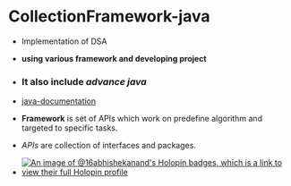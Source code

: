 # CollectionFramework-java
- Implementation of DSA
- **using various framework and developing project**
- ### It also include *advance java* 
- [java-documentation](https://docs.oracle.com/javase/tutorial/collections/index.html)
- **Framework** is set of APIs which work on predefine algorithm and targeted to specific tasks.
- *APIs* are collection of interfaces and packages.

- [![An image of @16abhishekanand's Holopin badges, which is a link to view their full Holopin profile](https://holopin.me/16abhishekanand)](https://holopin.io/@16abhishekanand)

